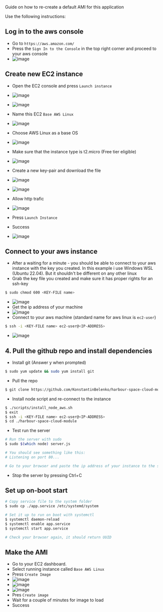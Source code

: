 Guide on how to re-create a default AMI for this application

Use the following instructions:
## Log in to the aws console

* Go to `https://aws.amazon.com/`
* Press the `Sign In to the Console` in the top right corner and proceed to your aws console
* ![image](https://user-images.githubusercontent.com/90444271/179213259-4a833f24-b590-4979-9c1a-3279a79608a5.png)

## Create new EC2 instance
* Open the EC2 console and press `Launch instance`
* ![image](https://user-images.githubusercontent.com/90444271/179214515-8af2ba90-49e9-4b5e-813a-67b045b295b9.png)
* ![image](https://user-images.githubusercontent.com/90444271/179215011-8ef044cd-da70-453d-a702-90e1b5b1109d.png)
* Name this EC2 `Base AWS Linux`
* ![image](https://user-images.githubusercontent.com/90444271/179215268-fc519f29-d4df-4151-a74f-1bfcc0a9c63a.png)

* Choose AWS Linux as a base OS
* ![image](https://user-images.githubusercontent.com/90444271/179215319-1a5c5268-7f24-444e-a080-a7668ce0d281.png)

* Make sure that the instance type is t2.micro (Free tier eligible)
* ![image](https://user-images.githubusercontent.com/90444271/179215342-ee4ab274-71f1-46c8-baed-7aabd42f3f16.png) 

* Create a new key-pair and download the file
* ![image](https://user-images.githubusercontent.com/90444271/179215388-dcb20bbf-0702-44fb-8a40-5091444bc492.png)
* ![image](https://user-images.githubusercontent.com/90444271/179215538-78621173-38b6-4032-ae29-5ac37d87919c.png)

* Allow http trafic
* ![image](https://user-images.githubusercontent.com/90444271/179215628-2eb048d9-8608-48e0-ae12-d466a5104c3b.png)

* Press `Launch Instance`
* Success
* ![image](https://user-images.githubusercontent.com/90444271/179215692-c72b90d5-3bd0-4429-8d8b-7b0aa17649a0.png)

## Connect to your aws instance
* After a waiting for a minute - you should be able to connect to your aws instance with the key you created. In this example i use Windows WSL (Ubuntu 22.04). But it shouldn't be different on any other linux
* Grab the key file you created and make sure it has proper rights for an ssh-key
```bash
$ sudo chmod 600 <KEY-FILE name>
```
* ![image](https://user-images.githubusercontent.com/90444271/179216450-a3b24b5e-5770-45b5-b5b8-3e11249eb059.png)
* Get the ip address of your machine 
* ![image](https://user-images.githubusercontent.com/90444271/179216667-da907fdf-f94a-41bd-897c-58a9ad3e593e.png)
* Connect to your aws machine (standard name for aws linux is `ec2-user`)
```bash
$ ssh -i <KEY-FILE name> ec2-user@<IP-ADDRESS>
```
* ![image](https://user-images.githubusercontent.com/90444271/179216969-d6733af3-5d44-4123-901d-ea860840b1ed.png)

## 4. Pull the github repo and install dependencies
* Install git (Answer y when prompted)
```bash
$ sudo yum update && sudo yum install git
```
* Pull the repo
```bash
$ git clone https://github.com/KonstantinBelenko/harbour-space-cloud-module.git && cd harbour-space-cloud-module
```
* Install node script and re-connect to the instance
```bash
$ ./scripts/install_node_aws.sh
$ exit
$ ssh -i <KEY-FILE name> ec2-user@<IP-ADDRESS>
$ cd ./harbour-space-cloud-module
```
* Test run the server
```bash
# Run the server with sudo
$ sudo $(which node) server.js

# You should see something like this:
# Listening on port 80...

# Go to your browser and paste the ip address of your instance to the search like this `<IP-ADDRESS>:3000/host_id`. You should see a random UUID appear in your browser window
```
* Stop the server by pressing Ctrl+C
## Set up on-boot start
```bash
# Copy service file to the system folder
$ sudo cp ./app.service /etc/systemd/system

# Set it up to run on boot with systemctl
$ systemctl daemon-reload
$ systemctl enable app.service
$ systemctl start app.service

# Check your browser again, it should return UUID
```

## Make the AMI
* Go to your EC2 dashboard. 
* Select running instance called `Base AWS Linux`
* Press `Create Image`
* ![image](https://user-images.githubusercontent.com/90444271/179230308-8100c6ea-8536-42d2-8324-052eef843c4f.png)
* ![image](https://user-images.githubusercontent.com/90444271/179230642-e60ad9d9-f88f-488a-80b4-0cafffe808bf.png)
* ![image](https://user-images.githubusercontent.com/90444271/179230734-dcf44d68-824d-4c08-b7b9-322159034c55.png)
* Pres `Create image`
* Wait for a couple of minutes for image to load
* Success
